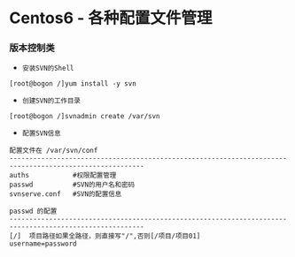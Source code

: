 # Centos6 - 各种配置文件管理

### 版本控制类

* `安装SVN的Shell`
```Shell
[root@bogon /]yum install -y svn
```

* `创建SVN的工作目录`
```Shell
[root@bogon /]svnadmin create /var/svn
```

* `配置SVN信息`
```Shell
配置文件在 /var/svn/conf
--------------------------------------------------------------------------------------------------------
auths  			#权限配置管理
passwd 			#SVN的用户名和密码
svnserve.conf 	#SVN的配置信息

passwd 的配置
--------------------------------------------------------------------------------------------------------
[/]	 项目路径如果全路径，则直接写"/",否则[/项目/项目01]
username=password



```
